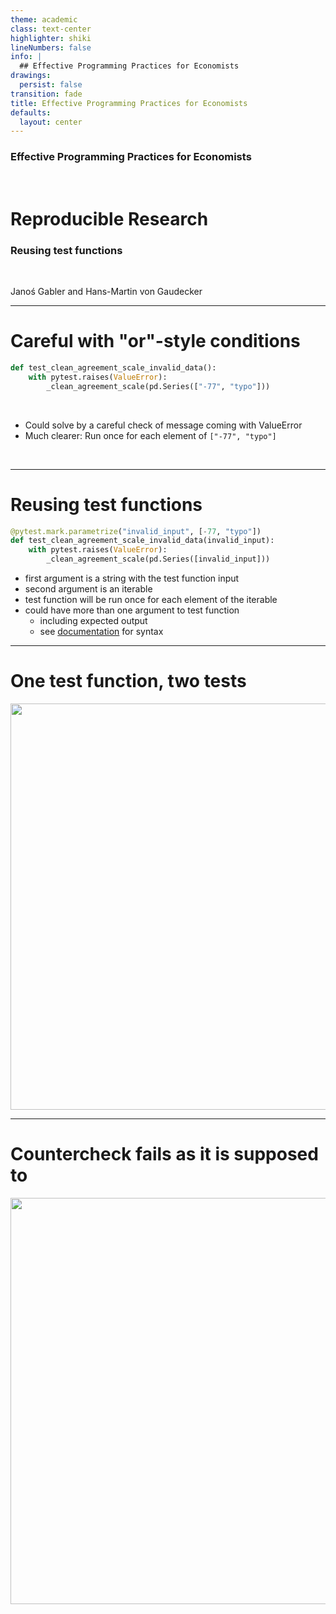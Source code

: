 ```yaml
---
theme: academic
class: text-center
highlighter: shiki
lineNumbers: false
info: |
  ## Effective Programming Practices for Economists
drawings:
  persist: false
transition: fade
title: Effective Programming Practices for Economists
defaults:
  layout: center
---
```


### Effective Programming Practices for Economists

<br>

# Reproducible Research


### Reusing test functions

<br>


Janoś Gabler and Hans-Martin von Gaudecker



---

# Careful with "or"-style conditions

```python
def test_clean_agreement_scale_invalid_data():
    with pytest.raises(ValueError):
        _clean_agreement_scale(pd.Series(["-77", "typo"]))
```

<br/>

- Could solve by a careful check of message coming with ValueError
- Much clearer: Run once for each element of `["-77", "typo"]`

<br/>

---

# Reusing test functions

```python
@pytest.mark.parametrize("invalid_input", [-77, "typo"])
def test_clean_agreement_scale_invalid_data(invalid_input):
    with pytest.raises(ValueError):
        _clean_agreement_scale(pd.Series([invalid_input]))
```

- first argument is a string with the test function input
- second argument is an iterable
- test function will be run once for each element of the iterable
- could have more than one argument to test function
  - including expected output
  - see [documentation](https://docs.pytest.org/en/stable/how-to/parametrize.html#how-to-parametrize-fixtures-and-test-functions) for syntax

---

# One test function, two tests

<img src="run_parametrized.png" class="rounded" width="650"/>


---

# Countercheck fails as it is supposed to


<img src="run_fail_for_valid_element.png" class="rounded" width="650"/>
